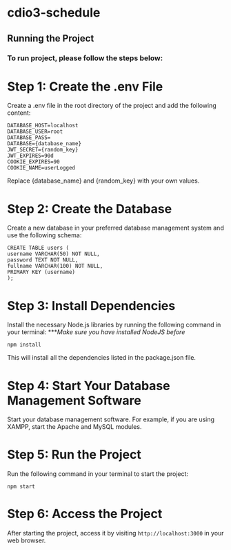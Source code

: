 # cdio3-schedule
## Running the Project

### To run project, please follow the steps below:

# Step 1: Create the .env File
Create a .env file in the root directory of the project and add the following content:

```
DATABASE_HOST=localhost
DATABASE_USER=root
DATABASE_PASS=
DATABASE={database_name}
JWT_SECRET={random_key}
JWT_EXPIRES=90d
COOKIE_EXPIRES=90
COOKIE_NAME=userLogged
```

Replace {database_name} and {random_key} with your own values.

# Step 2: Create the Database

Create a new database in your preferred database management system and use the following schema:

```
CREATE TABLE users (
username VARCHAR(50) NOT NULL,
password TEXT NOT NULL,
fullname VARCHAR(100) NOT NULL,
PRIMARY KEY (username)
);
```

# Step 3: Install Dependencies

Install the necessary Node.js libraries by running the following command in your terminal:
****Make sure you have installed NodeJS before*

```
npm install
```

This will install all the dependencies listed in the package.json file.

# Step 4: Start Your Database Management Software

Start your database management software. For example, if you are using XAMPP, start the Apache and MySQL modules.

# Step 5: Run the Project

Run the following command in your terminal to start the project:

```
npm start
```

# Step 6: Access the Project

After starting the project, access it by visiting `http://localhost:3000` in your web browser.
